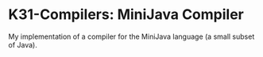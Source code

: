 # K31-Compilers: MiniJava Compiler
My implementation of a compiler for the MiniJava language (a small subset of Java). 
